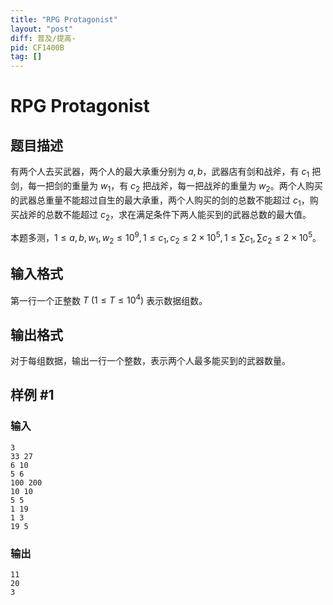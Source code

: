 ```yaml
---
title: "RPG Protagonist"
layout: "post"
diff: 普及/提高-
pid: CF1400B
tag: []
---
```


# RPG Protagonist

## 题目描述

有两个人去买武器，两个人的最大承重分别为 $a,b$，武器店有剑和战斧，有 $c_1$ 把剑，每一把剑的重量为 $w_1$，有 $c_2$ 把战斧，每一把战斧的重量为 $w_2$。两个人购买的武器总重量不能超过自生的最大承重，两个人购买的剑的总数不能超过 $c_1$，购买战斧的总数不能超过 $c_2$，求在满足条件下两人能买到的武器总数的最大值。

本题多测，$1\leqslant a,b,w_1,w_2\leqslant10^9,1\leqslant c_1,c_2\leqslant 2\times 10^5,1\leqslant \sum c_1,\sum c_2\leqslant 2\times 10^5$。

## 输入格式

第一行一个正整数 $T\ (1\leqslant T\leqslant10^4)$ 表示数据组数。

## 输出格式

对于每组数据，输出一行一个整数，表示两个人最多能买到的武器数量。

## 样例 #1

### 输入

```
3
33 27
6 10
5 6
100 200
10 10
5 5
1 19
1 3
19 5
```

### 输出

```
11
20
3
```

